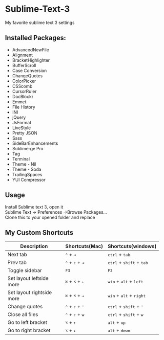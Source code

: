 Sublime-Text-3
==============

My favorite sublime text 3 settings

## Installed Packages:
- AdvancedNewFile
- Alignment
- BracketHighlighter
- BufferScroll
- Case Conversion
- ChangeQuotes
- ColorPicker
- CSScomb
- CursorRuler
- DocBlockr
- Emmet
- File History
- INI
- jQuery
- JsFormat
- LiveStyle
- Pretty JSON
- Sass
- SideBarEnhancements
- Sublimerge Pro
- Tag
- Terminal
- Theme - Nil
- Theme - Soda
- TrailingSpaces
- YUI Compressor

## Usage
Install Sublime text 3, open it  
Sublime Text -> Preferences ->Browse Packages...  
Clone this to your opened folder and replace

## My Custom Shortcuts
|Description|Shortcuts(Mac)|Shortcuts(windows)|
| --- | --- | --- |
|Next tab|<kbd>⌃</kbd> + <kbd>⇥</kbd>|<kbd>ctrl</kbd> + <kbd>tab</kbd>|
|Prev tab|<kbd>⌃</kbd> + <kbd>⇧</kbd> + <kbd>⇥</kbd>|<kbd>ctrl</kbd> + <kbd>shift</kbd> + <kbd>tab</kbd>|
|Toggle sidebar|<kbd>F3</kbd>| <kbd>F3</kbd>|
|Set layout leftside more|<kbd>⌘</kbd> + <kbd>⌥</kbd> + <kbd>←</kbd>|<kbd>win</kbd> + <kbd>alt</kbd> + <kbd>left</kbd>|
|Set layout rightside more|<kbd>⌘</kbd> + <kbd>⌥</kbd> + <kbd>→</kbd>|<kbd>win</kbd> + <kbd>alt</kbd> + <kbd>right</kbd>|
|Change quotes|<kbd>⌃</kbd> + <kbd>⇧</kbd> + <kbd>'</kbd>|<kbd>ctrl</kbd> + <kbd>shift</kbd> + <kbd>'</kbd>|
|Close all files|<kbd>⌃</kbd> + <kbd>⇧</kbd> + <kbd>w</kbd>|<kbd>ctrl</kbd> + <kbd>shift</kbd> + <kbd>w</kbd>|
|Go to left bracket|<kbd>⌥</kbd> + <kbd>↑</kbd>|<kbd>alt</kbd> + <kbd>up</kbd>|
|Go to right bracket|<kbd>⌥</kbd> + <kbd>↓</kbd>|<kbd>alt</kbd> + <kbd>down</kbd>|
